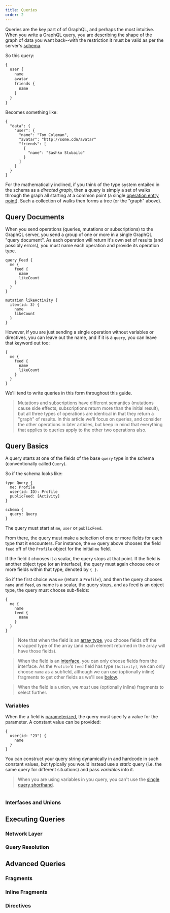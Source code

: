 ```yaml
---
title: Queries
order: 2
---
```


Queries are the key part of of GraphQL, and perhaps the most intuitive. When you write a GraphQL query, you are describing the shape of the graph of data you want back--with the restriction it must be valid as per the server's [schema](schemas.html).

So this query:

```graphql
{
  user {
    name
    avatar
    friends {
      name
    }
  }
}
```

Becomes something like:

```
{
  "data": {
    "user": {
      "name": "Tom Coleman",
      "avatar": "http://some.cdn/avatar"
      "friends": [
        {
          "name": "Sashko Stubailo"
        }
      ]
    }
  }
}
```

For the mathematically inclined, if you think of the type system entailed in the schema as a *directed graph*, then a query is simply a set of walks through the graph all starting at a common point (a single [operation entry point](schemas.html#operations)). Such a collection of walks then forms a tree (or the "graph" above).

<h2 id="documents">Query Documents</h2>

When you send operations (queries, mutations or subscriptions) to the GraphQL server, you send a group of one or more in a single GraphQL "query document". As each operation will return it's own set of results (and possibly errors), you must name each operation and provide its operation type.

```
query Feed {
  me {
    feed {
      name
      likeCount
    }
  }
}

mutation likeActivity {
  item(id: 3) {
    name
    likeCount
  }
}
```

However, if you are just sending a single operation without variables or directives, you can leave out the name, and if it is a `query`, you can leave that keyword out too:

```
{
  me {
    feed {
      name
      likeCount
    }
  }
}
```

We'll tend to write queries in this form throughout this guide.

> Mutations and subscriptions have different semantics (mutations cause side effects, subscriptions return more than the initial result), but all three types of operations are identical in that they return a "graph" of results. In this article we'll focus on queries, and consider the other operations in later articles, but keep in mind that everything that applies to queries apply to the other two operations also.

<h2 id="basics">Query Basics</h2>

A query starts at one of the fields of the base `query` type in the schema (conventionally called `Query`).

So if the schema looks like:

```
type Query {
  me: Profile
  user(id: ID): Profile
  publicFeed: [Activity]
}

schema {
  query: Query
}
```

The query must start at `me`, `user` or `publicFeed`.

From there, the query must make a selection of one or more fields for each type that it encounters. For instance, the `me` query above chooses the field `feed` off of the `Profile` object for the initial `me` field.

If the field it chooses it a scalar, the query stops at that point. If the field is another object type (or an interface), the query must again choose one or more fields within that type, denoted by `{ }`.

So if the first choice was `me` (return a `Profile`), and then the query chooses `name` and `feed`, as name is a scalar, the query stops, and as feed is an object type, the query must choose sub-fields:

```
{
  me {
    name
    feed {
      name
    }
  }
}
```

> Note that when the field is an [array type](schemas.html#arrays), you choose fields off the wrapped type of the array (and each element returned in the array will have those fields).

> When the field is an [interface](schemas.html#interface), you can only choose fields from the interface. As the `Profile`'s `feed` field has type `[Activity]`, we can only choose `name` as a subfield, although we can use (optionally inline) fragments to get other fields as we'll see [below](fragments).

> When the field is a union, we *must* use (optionally inline) fragments to select further.

<h3 id="variables">Variables</h3>

When the a field is [parameterized](schema.html#fields), the query must specify a value for the parameter. A constant value can be provided:

```
{
  user(id: "23") {
    name
  }
}
```

You can construct your query string dynamically in and hardcode in such constant values, but typically you would instead use a *static* query (i.e. the same query for different situations) and pass *variables* into it.

> When you are using variables in you query, you can't use the [single query shorthand](#documents).

```

```

<h3 id="interfaces">Interfaces and Unions</h3>

<h2 id="execution">Executing Queries</h2>

<h3 id="network-layer">Network Layer</h3>

<h3 id="query-resolution">Query Resolution</h3>

<h2 id="advanced">Advanced Queries</h2>

<h3 id="fragments">Fragments</h3>

<h3 id="inline-fragments">Inline Fragments</h3>

<h3 id="directives">Directives</h3>
